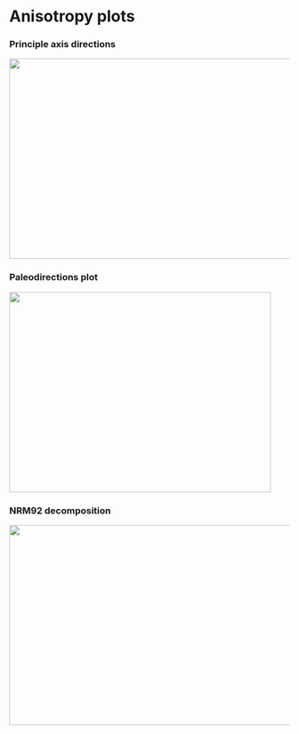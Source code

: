 # Anisotropy plots


### Principle axis directions 
<img src="https://github.com/Drago-n-95/Anisotropy/assets/52564717/5c0cfcbd-2c5d-4f16-9372-eddcea87b5aa" width=520 height=360/>

### Paleodirections plot
<img src="https://github.com/Drago-n-95/Anisotropy/assets/52564717/bca8505a-f20e-4055-864b-1849daa8448d" width=470 height=360/>

### NRM92 decomposition
<img src="https://github.com/Drago-n-95/Anisotropy/assets/52564717/2ef3067c-cd8c-4d8a-a9fe-89a987be79bd" width=520 height=360/>
